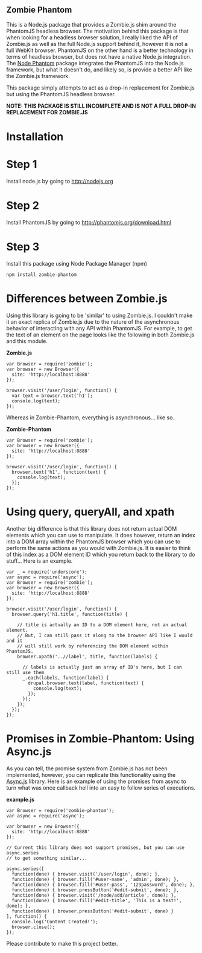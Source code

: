 Zombie Phantom
-----------------------

This is a Node.js package that provides a Zombie.js shim around the PhantomJS headless
browser.  The motivation behind this package is that when looking for a headless
browser solution, I really liked the API of Zombie.js as well as the full Node.js
support behind it, however it is not a full WebKit browser.  PhantomJS on the other
hand is a better technology in terms of headless browser, but does not have a
native Node.js integration.  The <a href="https://github.com/alexscheelmeyer/node-phantom">Node Phantom</a>
package integrates the PhantomJS into the Node.js framework, but what it doesn't
do, and likely so, is provide a better API like the Zombie.js framework.

This package simply attempts to act as a drop-in replacement for Zombie.js but
using the PhantomJS headless browser.

<strong>NOTE: THIS PACKAGE IS STILL INCOMPLETE AND IS NOT A FULL DROP-IN REPLACEMENT
FOR ZOMBIE.JS</strong>

Installation
========================

Step 1
============
Install node.js by going to http://nodejs.org

Step 2
============
Install PhantomJS by going to http://phantomjs.org/download.html

Step 3
============
Install this package using Node Package Manager (npm)

```
npm install zombie-phantom
```

Differences between Zombie.js
=========================
Using this library is going to be 'similar' to using Zombie.js.  I couldn't make
it an exact replica of Zombie.js due to the nature of the asynchronous behavior
of interacting with any API within PhantomJS.  For example, to get the text of
an element on the page looks like the following in both Zombie.js and this module.

<strong>Zombie.js</strong>
```
var Browser = require('zombie');
var browser = new Browser({
  site: 'http://localhost:8888'
});

browser.visit('/user/login', function() {
  var text = browser.text('h1');
  console.log(text);
});
```

Whereas in Zombie-Phantom, everything is asynchronous... like so.

<strong>Zombie-Phantom</strong>
```
var Browser = require('zombie');
var browser = new Browser({
  site: 'http://localhost:8888'
});

browser.visit('/user/login', function() {
  browser.text('h1', function(text) {
    console.log(text);
  });
});
```

Using query, queryAll, and xpath
=================================
Another big difference is that this library does not return actual DOM elements
which you can use to manipulate.  It does however, return an index into a DOM
array within the PhantomJS browser which you can use to perform the same actions
as you would with Zombie.js.  It is easier to think of this index as a DOM element
ID which you return back to the library to do stuff... Here is an example.

```
var _ = require('underscore');
var async = require('async');
var Browser = require('zombie');
var browser = new Browser({
  site: 'http://localhost:8888'
});

browser.visit('/user/login', function() {
  browser.query('h1.title', function(title) {

    // title is actually an ID to a DOM element here, not an actual element.
    // But, I can still pass it along to the browser API like I would and it
    // will still work by referencing the DOM element within PhantomJS.
    browser.xpath('..//label', title, function(labels) {

      // labels is actually just an array of ID's here, but I can still use them
      _.each(labels, function(label) {
        drupal.browser.text(label, function(text) {
          console.log(text);
        });
      });
    });
  });
});
```

Promises in Zombie-Phantom: Using Async.js
==========================
As you can tell, the promise system from Zombie.js has not been implemented,
however, you can replicate this functionality using the <a href="https://github.com/caolan/async">Async.js</a>
library.  Here is an example of using the promises from async to turn what
was once callback hell into an easy to follow series of executions.

<strong>example.js</strong>
```
var Browser = require('zombie-phantom');
var async = require('async');

var browser = new Browser({
  site: 'http://localhost:8888'
});

// Current this library does not support promises, but you can use async.series
// to get something similar...

async.series([
  function(done) { browser.visit('/user/login', done); },
  function(done) { browser.fill('#user-name', 'admin', done); },
  function(done) { browser.fill('#user-pass', '123password', done); },
  function(done) { browser.pressButton('#edit-submit', done); },
  function(done) { browser.visit('/node/add/article', done); },
  function(done) { browser.fill('#edit-title', 'This is a test!', done); },
  function(done) { browser.pressButton('#edit-submit', done) }
], function() {
  console.log('Content Created!');
  browser.close();
});

```
Please contribute to make this project better.
